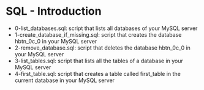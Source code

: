 # SQL - Introduction
* 0-list_databases.sql: script that lists all databases of your MySQL server
* 1-create_database_if_missing.sql: script that creates the database hbtn_0c_0 in your MySQL server
* 2-remove_database.sql: script that deletes the database hbtn_0c_0 in your MySQL server
* 3-list_tables.sql: script that lists all the tables of a database in your MySQL server
* 4-first_table.sql: script that creates a table called first_table in the current database in your MySQL server
